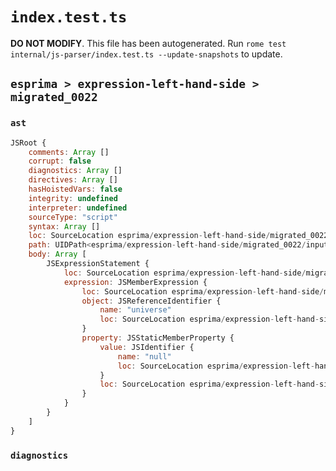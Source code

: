 # `index.test.ts`

**DO NOT MODIFY**. This file has been autogenerated. Run `rome test internal/js-parser/index.test.ts --update-snapshots` to update.

## `esprima > expression-left-hand-side > migrated_0022`

### `ast`

```javascript
JSRoot {
	comments: Array []
	corrupt: false
	diagnostics: Array []
	directives: Array []
	hasHoistedVars: false
	integrity: undefined
	interpreter: undefined
	sourceType: "script"
	syntax: Array []
	loc: SourceLocation esprima/expression-left-hand-side/migrated_0022/input.js 1:0-2:0
	path: UIDPath<esprima/expression-left-hand-side/migrated_0022/input.js>
	body: Array [
		JSExpressionStatement {
			loc: SourceLocation esprima/expression-left-hand-side/migrated_0022/input.js 1:0-1:13
			expression: JSMemberExpression {
				loc: SourceLocation esprima/expression-left-hand-side/migrated_0022/input.js 1:0-1:13
				object: JSReferenceIdentifier {
					name: "universe"
					loc: SourceLocation esprima/expression-left-hand-side/migrated_0022/input.js 1:0-1:8 (universe)
				}
				property: JSStaticMemberProperty {
					value: JSIdentifier {
						name: "null"
						loc: SourceLocation esprima/expression-left-hand-side/migrated_0022/input.js 1:9-1:13 (null)
					}
					loc: SourceLocation esprima/expression-left-hand-side/migrated_0022/input.js 1:9-1:13 (null)
				}
			}
		}
	]
}
```

### `diagnostics`

```

```

